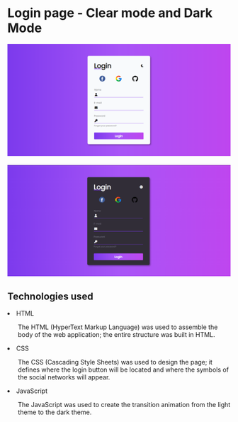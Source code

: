 <h1>Login page - Clear mode and Dark Mode</h1>
<img src="assets/Clear mode.png" alt="Clear mode">
<br><br>
<img src="assets/Dark mode.png" alt="Dark mode">

<h2> Technologies used</h2>
<li>HTML</li>
<ol>The HTML (HyperText Markup Language) was used to assemble the body of the web application; the entire structure was built in HTML.</ol>
<li>CSS</li>
<ol>The CSS (Cascading Style Sheets) was used to design the page; it defines where the login button will be located and where the symbols of the social networks will appear.</ol>
<li>JavaScript</li>
<ol>The JavaScript was used to create the transition animation from the light theme to the dark theme.</ol>